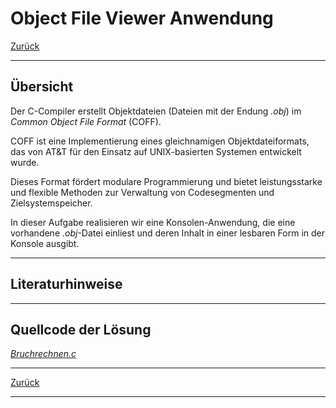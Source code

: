 # Object File Viewer Anwendung

[Zurück](./../Exercises.md)

---

## Übersicht

Der C-Compiler erstellt Objektdateien (Dateien mit der Endung *.obj*) im *Common Object File Format* (COFF).

COFF ist eine Implementierung eines gleichnamigen Objektdateiformats,
das von AT&T für den Einsatz auf UNIX-basierten Systemen entwickelt wurde.

Dieses Format fördert modulare Programmierung und bietet leistungsstarke und flexible
Methoden zur Verwaltung von Codesegmenten und Zielsystemspeicher.

In dieser Aufgabe realisieren wir eine Konsolen-Anwendung,
die eine vorhandene *.obj*-Datei einliest und deren Inhalt in einer lesbaren Form
in der Konsole ausgibt.

---

## Literaturhinweise

---

## Quellcode der Lösung

[*Bruchrechnen.c*](./Bruchrechnen.c)

---

[Zurück](./../Exercises.md)

---

